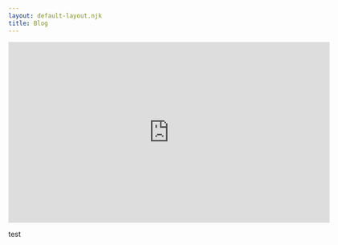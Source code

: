 ```yaml
---
layout: default-layout.njk
title: Blog
---
```


<div class="shadertoy-container">
<iframe width="640" height="360" frameborder="0" src="https://www.shadertoy.com/embed/WlsSDS?gui=false&t=10&paused=false&muted=true" allowfullscreen></iframe>
</div>

test 

